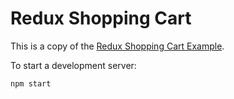 # Redux Shopping Cart

This is a copy of the [Redux Shopping Cart Example](https://github.com/reactjs/redux/tree/master/examples/shopping-cart).

To start a development server:

```
npm start
```
